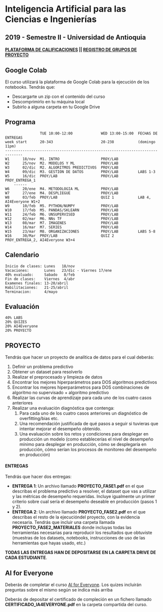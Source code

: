 # Inteligencia Artificial para las Ciencias e Ingenierías

## 2019 - Semestre II - Universidad de Antioquia

#### [PLATAFORMA DE CALIFICACIONES](https://m3g87w9l3k.execute-api.us-west-2.amazonaws.com/dev/rlxmooc/web/login) || [REGISTRO DE GRUPOS DE PROYECTO](https://forms.gle/DPvjFTK2tHGv1XBj6)



## Google Colab

El curso utilizará la plataforma de Google Colab para la ejecución de los notebooks. Tendrás que:

- Descargarte un zip con el contenido del curso
- Descomprimirlo en tu máquina local
- Subirlo a alguna carpeta en tu Google Drive

## Programa
                    TUE 10:00-12:00             WED 13:00-15:00  FECHAS DE ENTREGAS
    week start      20-343                      20-238           (domingo 11pm)
    ------------------------------------------------------------------------------
    W1      18/nov  M1. INTRO                   PROY/LAB
    W2      25/nov  M2. MODELOS Y ML            PROY/LAB
    W3      02/dic  M2. ALGORITMOS PREDICTIVOS  PROY/LAB
    W4      09/dic  M3. GESTION DE DATOS        PROY/LAB         LABS 1-3
    W5      16/dic  PROY/LAB                    PROY/LAB         PROY_ENTREGA_1
        ------
    W6      20/ene  M4. METODOLOGIA ML          PROY/LAB
    W7      27/ene  M4. DESPLIEGUE              PROY/LAB         
    W8      03/feb  PROY/LAB                    QUIZ 1           LAB 4, AI4Everyone W1+2
    W9      10/feb  M5. PYTHON/NUMPY            PROY/LAB         
    W10     17/feb  M5. PANDAS/SKLEARN          PROY/LAB         
    W11     24/feb  M6. UNSUPERVISED            PROY/LAB
    W12     02/mar  M6. NNs TF                  PROY/LAB
    W13     08/mar  M7. IMAGENES                PROY/LAB
    W14     16/mar  M7. SERIES                  PROY/LAB
    W15     23/mar  M8. ORGANIZACIONES          PROY/LAB         LABS 5-8
    W16     30/Mar  PROY/LAB                    QUIZ 2           PROY_ENTREGA_2, AI4Everyone W3+4


## Calendario

    Inicio de clases: Lunes   18/nov
    Vacaciones:       Lunes   23/dic - Viernes 17/ene
    40% evaluado:     Sabado   8/feb
    Fin de clases:    Viernes  4/abr
    Examenes finales: 13-20/abril
    Habilitaciones:   21-25/abril
    Terminacion:      4/mayo

## Evaluación

    40% LABS
    20% QUIZES
    20% AI4Everyone
    20% PROYECTO

## PROYECTO

Tendrás que hacer un proyecto de analítica de datos para el cual deberás:

1. Definir un problema predictivo
2. Obtener un dataset para resolverlo
3. Realizar el preprocesado y limpieza de datos
4. Encontrar los mejores hiperparámetros para DOS algoritmos predictivos
5. Encontrar los mejores hiperparámetros para DOS combinaciones de algoritmo no supervisado + algoritmo predictivo
6. Realizar las curvas de aprendizaje  para cada uno de los cuatro casos anteriores
7. Realizar una evaluación diagnóstica que contenga:
    1. Para cada uno de los cuatro casos anteriores un diagnóstico de overfitting/bias etc.
    1. Una recomendación justificada de qué pasos a seguir si tuvieras que intentar mejorar el desempeño obtenido.
    1. Una evaluación sobre los retos y condiciones para desplegar en producción un modelo (como establecerías el nivel de desempeño mínimo para desplegar en producción, cómo se desplegaría en producción, cómo serían los procesos de monitoreo del desempeño en producción)

#### ENTREGAS

Tendrás que hacer dos entregas:

- **ENTREGA 1**: Un archivo llamado **PROYECTO_FASE1.pdf** en el que describas el problema predictivo a resolver, el dataset que vas a utilizar y las métricas de desempeño requeridas. Incluye igualmente un primer criterio sobre cual sería el desempeño deseable en producción (pasos 1 y 2).
- **ENTREGA 2**: Un archivo llamado **PROYECTO_FASE2.pdf** en el que describas el resto de la ejecucióndel proyecto, con la evidencia necesaria. Tendrás que incluir una carpeta llamada **PROYECTO_FASE2_MATERIALES** donde incluyas todas las herramientas necesarias para reproducir los resultados que obtuviste (muestras de los datasets, notebooks, instrucciones de uso de las herramientas que hayas usado, etc.)

**TODAS LAS ENTREGAS HAN DE DEPOSITARSE EN LA CARPETA DRIVE DE CADA ESTUDIANTE**.


## AI for Everyone

Deberás de completar el curso [AI for Everyone](https://www.deeplearning.ai/ai-for-everyone/). Los quizes incluirán preguntas sobre el mismo según se indica más arriba

Deberás de depositar el certificado de compleción en un fichero llamado **CERTIFICADO_IA4EVERYONE.pdf** en la carpeta compartida del curso.

